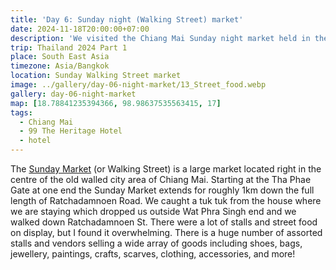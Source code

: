 ```yaml
---
title: 'Day 6: Sunday night (Walking Street) market'
date: 2024-11-18T20:00:00+07:00
description: 'We visited the Chiang Mai Sunday night market held in the inner part of the city from Wat Phra Singh the Tha Pae Gate.'
trip: Thailand 2024 Part 1
place: South East Asia
timezone: Asia/Bangkok
location: Sunday Walking Street market
image: ../gallery/day-06-night-market/13_Street_food.webp
gallery: day-06-night-market
map: [18.78841235394366, 98.98637535563415, 17]
tags:
  - Chiang Mai
  - 99 The Heritage Hotel
  - hotel
---
```


The [Sunday Market](https://www.visitchiangmai.com.au/sunday_market.html) (or Walking Street) is a large market located right in the centre of the old walled city area of Chiang Mai. Starting at the Tha Phae Gate at one end the Sunday Market extends for roughly 1km down the full length of Ratchadamnoen Road. We caught a tuk tuk from the house where we are staying which dropped us outside Wat Phra Singh end and we walked down Ratchadamnoen St. There were a lot of stalls and street food on display, but I found it overwhelming. There is a huge number of assorted stalls and vendors selling a wide array of goods including shoes, bags, jewellery, paintings, crafts, scarves, clothing, accessories, and more!
